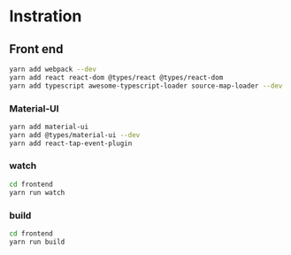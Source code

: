 # Instration

## Front end

```sh
yarn add webpack --dev
yarn add react react-dom @types/react @types/react-dom
yarn add typescript awesome-typescript-loader source-map-loader --dev
```

### Material-UI

```sh
yarn add material-ui
yarn add @types/material-ui --dev
yarn add react-tap-event-plugin
```

### watch

```sh
cd frontend
yarn run watch
```

### build

```sh
cd frontend
yarn run build
```